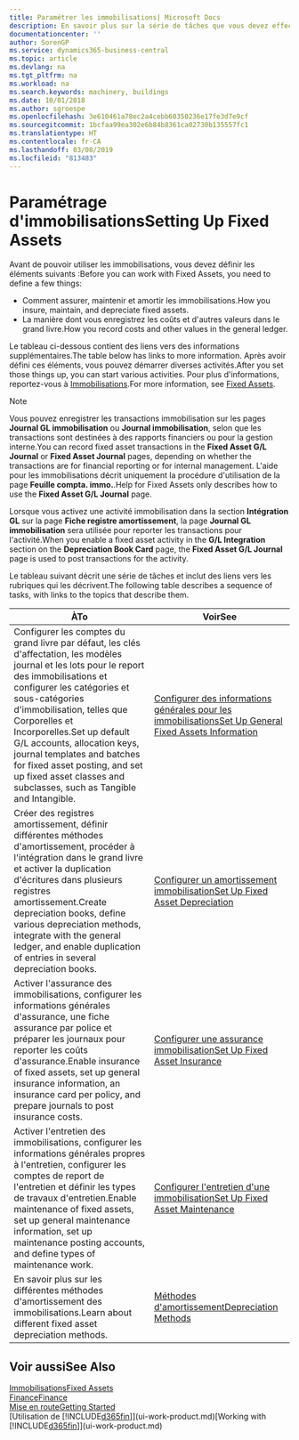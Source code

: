 ```yaml
---
title: Paramétrer les immobilisations| Microsoft Docs
description: En savoir plus sur la série de tâches que vous devez effectuer pour configurer les immobilisations, telles que les machines ou les bâtiments.
documentationcenter: ''
author: SorenGP
ms.service: dynamics365-business-central
ms.topic: article
ms.devlang: na
ms.tgt_pltfrm: na
ms.workload: na
ms.search.keywords: machinery, buildings
ms.date: 10/01/2018
ms.author: sgroespe
ms.openlocfilehash: 3e610461a78ec2a4cebb60350236e17fe3d7e9cf
ms.sourcegitcommit: 1bcfaa99ea302e6b84b8361ca02730b135557fc1
ms.translationtype: HT
ms.contentlocale: fr-CA
ms.lasthandoff: 03/08/2019
ms.locfileid: "813483"
---
```

# <a name="setting-up-fixed-assets"></a><span data-ttu-id="9170f-103">Paramétrage d'immobilisations</span><span class="sxs-lookup"><span data-stu-id="9170f-103">Setting Up Fixed Assets</span></span>
<span data-ttu-id="9170f-104">Avant de pouvoir utiliser les immobilisations, vous devez définir les éléments suivants :</span><span class="sxs-lookup"><span data-stu-id="9170f-104">Before you can work with Fixed Assets, you need to define a few things:</span></span>  

* <span data-ttu-id="9170f-105">Comment assurer, maintenir et amortir les immobilisations.</span><span class="sxs-lookup"><span data-stu-id="9170f-105">How you insure, maintain, and depreciate fixed assets.</span></span>  
* <span data-ttu-id="9170f-106">La manière dont vous enregistrez les coûts et d'autres valeurs dans le grand livre.</span><span class="sxs-lookup"><span data-stu-id="9170f-106">How you record costs and other values in the general ledger.</span></span>  

<span data-ttu-id="9170f-107">Le tableau ci-dessous contient des liens vers des informations supplémentaires.</span><span class="sxs-lookup"><span data-stu-id="9170f-107">The table below has links to more information.</span></span> <span data-ttu-id="9170f-108">Après avoir défini ces éléments, vous pouvez démarrer diverses activités.</span><span class="sxs-lookup"><span data-stu-id="9170f-108">After you set those things up, you can start various activities.</span></span> <span data-ttu-id="9170f-109">Pour plus d'informations, reportez-vous à [Immobilisations](fa-manage.md).</span><span class="sxs-lookup"><span data-stu-id="9170f-109">For more information, see [Fixed Assets](fa-manage.md).</span></span>  

> [!NOTE]  
>   <span data-ttu-id="9170f-110">Vous pouvez enregistrer les transactions immobilisation sur les pages **Journal GL immobilisation** ou **Journal immobilisation**, selon que les transactions sont destinées à des rapports financiers ou pour la gestion interne.</span><span class="sxs-lookup"><span data-stu-id="9170f-110">You can record fixed asset transactions in the **Fixed Asset G/L Journal** or **Fixed Asset Journal** pages, depending on whether the transactions are for financial reporting or for internal management.</span></span> <span data-ttu-id="9170f-111">L'aide pour les immobilisations décrit uniquement la procédure d'utilisation de la page **Feuille compta. immo.**.</span><span class="sxs-lookup"><span data-stu-id="9170f-111">Help for Fixed Assets only describes how to use the **Fixed Asset G/L Journal** page.</span></span>  

<span data-ttu-id="9170f-112">Lorsque vous activez une activité immobilisation dans la section **Intégration GL** sur la page **Fiche registre amortissement**, la page **Journal GL immobilisation** sera utilisée pour reporter les transactions pour l'activité.</span><span class="sxs-lookup"><span data-stu-id="9170f-112">When you enable a fixed asset activity in the **G/L Integration** section on the **Depreciation Book Card** page, the **Fixed Asset G/L Journal** page is used to post transactions for the activity.</span></span>

<span data-ttu-id="9170f-113">Le tableau suivant décrit une série de tâches et inclut des liens vers les rubriques qui les décrivent.</span><span class="sxs-lookup"><span data-stu-id="9170f-113">The following table describes a sequence of tasks, with links to the topics that describe them.</span></span>  

| <span data-ttu-id="9170f-114">À</span><span class="sxs-lookup"><span data-stu-id="9170f-114">To</span></span> | <span data-ttu-id="9170f-115">Voir</span><span class="sxs-lookup"><span data-stu-id="9170f-115">See</span></span> |
| --- | --- |
| <span data-ttu-id="9170f-116">Configurer les comptes du grand livre par défaut, les clés d'affectation, les modèles journal et les lots pour le report des immobilisations et configurer les catégories et sous-catégories d'immobilisation, telles que Corporelles et Incorporelles.</span><span class="sxs-lookup"><span data-stu-id="9170f-116">Set up default G/L accounts, allocation keys, journal templates and batches for fixed asset posting, and set up fixed asset classes and subclasses, such as Tangible and Intangible.</span></span> |[<span data-ttu-id="9170f-117">Configurer des informations générales pour les immobilisations</span><span class="sxs-lookup"><span data-stu-id="9170f-117">Set Up General Fixed Assets Information</span></span>](fa-how-setup-general.md) |
| <span data-ttu-id="9170f-118">Créer des registres amortissement, définir différentes méthodes d'amortissement, procéder à l'intégration dans le grand livre et activer la duplication d'écritures dans plusieurs registres amortissement.</span><span class="sxs-lookup"><span data-stu-id="9170f-118">Create depreciation books, define various depreciation methods, integrate with the general ledger, and enable duplication of entries in several depreciation books.</span></span> |[<span data-ttu-id="9170f-119">Configurer un amortissement immobilisation</span><span class="sxs-lookup"><span data-stu-id="9170f-119">Set Up Fixed Asset Depreciation</span></span>](fa-how-setup-depreciation.md) |
| <span data-ttu-id="9170f-120">Activer l'assurance des immobilisations, configurer les informations générales d'assurance, une fiche assurance par police et préparer les journaux pour reporter les coûts d'assurance.</span><span class="sxs-lookup"><span data-stu-id="9170f-120">Enable insurance of fixed assets, set up general insurance information, an insurance card per policy, and prepare journals to post insurance costs.</span></span> |[<span data-ttu-id="9170f-121">Configurer une assurance immobilisation</span><span class="sxs-lookup"><span data-stu-id="9170f-121">Set Up Fixed Asset Insurance</span></span>](fa-how-setup-insurance.md) |
| <span data-ttu-id="9170f-122">Activer l'entretien des immobilisations, configurer les informations générales propres à l'entretien, configurer les comptes de report de l'entretien et définir les types de travaux d'entretien.</span><span class="sxs-lookup"><span data-stu-id="9170f-122">Enable maintenance of fixed assets, set up general maintenance information, set up maintenance posting accounts, and define types of maintenance work.</span></span> |[<span data-ttu-id="9170f-123">Configurer l'entretien d'une immobilisation</span><span class="sxs-lookup"><span data-stu-id="9170f-123">Set Up Fixed Asset Maintenance</span></span>](fa-how-setup-maintenance.md) |
| <span data-ttu-id="9170f-124">En savoir plus sur les différentes méthodes d'amortissement des immobilisations.</span><span class="sxs-lookup"><span data-stu-id="9170f-124">Learn about different fixed asset depreciation methods.</span></span> |[<span data-ttu-id="9170f-125">Méthodes d'amortissement</span><span class="sxs-lookup"><span data-stu-id="9170f-125">Depreciation Methods</span></span>](fa-depreciation-methods.md) |

## <a name="see-also"></a><span data-ttu-id="9170f-126">Voir aussi</span><span class="sxs-lookup"><span data-stu-id="9170f-126">See Also</span></span>
[<span data-ttu-id="9170f-127">Immobilisations</span><span class="sxs-lookup"><span data-stu-id="9170f-127">Fixed Assets</span></span>](fa-manage.md)  
[<span data-ttu-id="9170f-128">Finance</span><span class="sxs-lookup"><span data-stu-id="9170f-128">Finance</span></span>](finance.md)  
[<span data-ttu-id="9170f-129">Mise en route</span><span class="sxs-lookup"><span data-stu-id="9170f-129">Getting Started</span></span>](product-get-started.md)  
<span data-ttu-id="9170f-130">[Utilisation de [!INCLUDE[d365fin](includes/d365fin_md.md)]](ui-work-product.md)</span><span class="sxs-lookup"><span data-stu-id="9170f-130">[Working with [!INCLUDE[d365fin](includes/d365fin_md.md)]](ui-work-product.md)</span></span>

